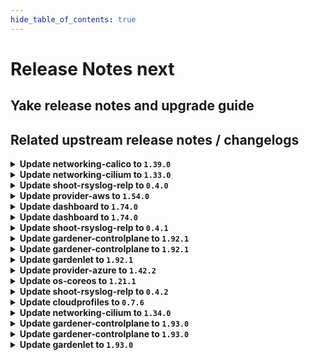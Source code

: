 ```yaml
---
hide_table_of_contents: true
---
```


# Release Notes next

## Yake release notes and upgrade guide

## Related upstream release notes / changelogs


<details>
<summary><b>Update networking-calico to <code>1.39.0</code></b></summary>

# [gardener/gardener-extension-networking-calico]

## ⚠️ Breaking Changes

- `[OPERATOR]` `networking-calico` no longer supports Shoots with Кubernetes version == 1.24. by @shafeeqes [#326]
## 🏃 Others

- `[OPERATOR]` Update calico to `v3.27.2`. by @gardener-ci-robot [#354]
- `[OPERATOR]` Set leader election namespace in calico admission deployment. by @DockToFuture [#335]
- `[OPERATOR]` Allow communication to runtime apiserver from admission deployment. by @DockToFuture [#336]

## Docker Images
- gardener-extension-admission-calico: `europe-docker.pkg.dev/gardener-project/releases/gardener/extensions/admission-calico:v1.39.0`
- gardener-extension-networking-calico: `europe-docker.pkg.dev/gardener-project/releases/gardener/extensions/networking-calico:v1.39.0`


</details>

<details>
<summary><b>Update networking-cilium to <code>1.33.0</code></b></summary>

# [gardener/gardener-extension-networking-cilium]

## ⚠️ Breaking Changes

- `[OPERATOR]` `networking-cilium` no longer supports Shoots with Кubernetes version == 1.24. by @shafeeqes [#233]
## 🏃 Others

- `[OPERATOR]` Update cilium to `v1.14.9` by @gardener-ci-robot [#259]
- `[OPERATOR]` Cilium configuration option `enable-l7-proxy` is now enabled per default. by @ScheererJ [#261]
- `[OPERATOR]` Fixed a validation error which occurs when deploying the `gardener-extension-admission-cilium` charts because of a missing `apiVersion` field in its `charts/gardener-extension-admission-cilium/charts/runtime/templates/serviceaccount.yaml` file. by @plkokanov [#241]
- `[OPERATOR]` Set leader election namespace in cilium admission deployment. by @DockToFuture [#243]

## Docker Images
- gardener-extension-admission-cilium: `europe-docker.pkg.dev/gardener-project/releases/gardener/extensions/admission-cilium:v1.33.0`
- gardener-extension-networking-cilium: `europe-docker.pkg.dev/gardener-project/releases/gardener/extensions/networking-cilium:v1.33.0`


</details>

<details>
<summary><b>Update shoot-rsyslog-relp to <code>0.4.0</code></b></summary>

# [gardener/gardener-extension-shoot-rsyslog-relp]

## ⚠️ Breaking Changes

- `[OPERATOR]` CA and server certificates for the admission component are managed automatically. Passing custom certificates via Helm values is not supported anymore. by @timuthy [#57]
- `[OPERATOR]` Change OCI Image Registry from GCR (`eu.gcr.io/gardener-project`) to Artifact-Registry (`europe-docker.pkg.dev/gardener-project/releases`). Users should update their references. by @ccwienk [#47]
- `[OPERATOR]` `extension-shoot-rsyslog-relp` no longer supports Shoots with Кubernetes version == 1.24. by @Kostov6 [#79]
## 📰 Noteworthy

- `[DEVELOPER]` The `charts/images.yaml` file was moved to `imagevector/images.yaml`. by @plkokanov [#66]
## 🐛 Bug Fixes

- `[OPERATOR]` Fixed an issue where the `extension-shoot-rsyslog-relp-configuration-cleaner` ManagedResource could block Shoot deletion if the `shoot-rsyslog-relp` was disabled before the Shoot deletion was triggered, and disabling the extension failed while trying to deploy the said ManagedResource and wait for it to become ready.  by @plkokanov [#80]
## 🏃 Others

- `[OPERATOR]` Bumped `github.com/gardener/gardener` to `v1.89.0.` by @plkokanov [#73]
- `[OPERATOR]` The extension now deploys the `rsyslog` configuration files by mutating the `OperatingSystemConfig` resource via a mutating webhook. Cleanup of the `rsyslog` configuration files is still handled by the `rsyslog-relp-configuration-cleaner` daemonset. by @plkokanov [#41]
- `[OPERATOR]` Bump github.com/gardener/gardener to 1.86.0. by @timuthy [#57]
- `[OPERATOR]` Fixed an issue where `rsyslog.service` would never get enabled if it was not already enabled by default. by @plkokanov [#58]
- `[OPERATOR]` The name of the `gardener-extension-shoot-rsyslog-relp-admission` chart is now correctly specified as `gardener-extension-shoot-rsysloog-relp-admission`. Previously it was `gardener-extension-shoot-rsyslog-relp`. This should not require anything to be done by operators when upgrading the chart. by @plkokanov [#39]
- `[OPERATOR]` The repository is now compliant with the [REUSE](https://reuse.software/) license format. by @plkokanov [#71]
- `[DEVELOPER]` The `vendor` directory was removed in favor of the `go mod cache`. by @timuthy [#57]
- `[DEVELOPER]` Bumped golang to `v1.22.0` by @plkokanov [#73]

## Docker Images
- gardener-extension-shoot-rsyslog-relp-admission: `europe-docker.pkg.dev/gardener-project/releases/gardener/extensions/shoot-rsyslog-relp-admission:v0.4.0`
- gardener-extension-shoot-rsyslog-relp: `europe-docker.pkg.dev/gardener-project/releases/gardener/extensions/shoot-rsyslog-relp:v0.4.0`


</details>

<details>
<summary><b>Update provider-aws to <code>1.54.0</code></b></summary>

# [gardener/gardener-extension-provider-aws]

## ⚠️ Breaking Changes

- `[OPERATOR]` `provider-aws` no longer supports Shoots with Кubernetes version == 1.24. by @shafeeqes [#849]
- `[USER]` [csi-snapshotter] Enable prevent-volume-mode-conversion feature flag by default. Volume mode change can still be triggered with the respective annotations. You can read more in the [KEP](https://github.com/kubernetes/enhancements/tree/master/keps/sig-storage/3141-prevent-volume-mode-conversion) by @AndreasBurger [#899]
## 🐛 Bug Fixes

- `[DEVELOPER]` `source-` prefix of `BackupEntry` name is being ignored when performing entry deletion by @Kostov6 [#892]
## 🏃 Others

- `[DEPENDENCY]` The following golang dependencies have been upgraded :  
  - `gardener/gardener`: `v1.87.0`->`v1.91.1`  
  - k8s.io/* : v0.28.3 -> v0.29.3  
  - sigs.k8s.io/controller-runtime: v0.16.3-> v0.17.2 by @shafeeqes [#901]
- `[OPERATOR]` The following images are updated:  
  - registry.k8s.io/provider-aws/cloud-controller-manager: v1.25.14 -> v1.25.15  
  - registry.k8s.io/provider-aws/cloud-controller-manager: v1.26.10 -> v1.26.11  
  - registry.k8s.io/provider-aws/cloud-controller-manager: v1.27.5 -> v1.27.6  
  - registry.k8s.io/provider-aws/cloud-controller-manager: v1.28.4 -> v1.28.5  
  - registry.k8s.io/provider-aws/cloud-controller-manager: v1.29.1 -> v1.29.2 by @ialidzhikov [#900]
- `[OPERATOR]` add os information as labels in machine class objects. by @tedteng [#894]
- `[OPERATOR]` NodeGroupAutoscalingOptions can now be specified per worker group via the worker through the field `worker.spec.pools.clusterAutoscaler` by @shafeeqes [#901]

## Docker Images
- gardener-extension-admission-aws: `europe-docker.pkg.dev/gardener-project/releases/gardener/extensions/admission-aws:v1.54.0`
- gardener-extension-provider-aws: `europe-docker.pkg.dev/gardener-project/releases/gardener/extensions/provider-aws:v1.54.0`


</details>

<details>
<summary><b>Update dashboard to <code>1.74.0</code></b></summary>

# [gardener/dashboard]

## ⚠️ Breaking Changes

- `[OPERATOR]` Changes have been made to two `gardener-dashboard` Helm chart values related to the ticket feature:  
  - The value previously at `Values.global.dashboard.frontendConfig.ticket.newTicketLabels` has been moved to `Values.global.dashboard.frontendConfig.ticket.newIssue.labels`.  
  - The value previously at `Values.global.dashboard.frontendConfig.ticket.issueDescriptionTemplate` has been moved to `Values.global.dashboard.frontendConfig.ticket.newIssue.body`. by @petersutter [#1775]
## ✨ New Features

- `[USER]` To enhance user experience and minimize premature notifications, we've implemented a new feature in the update notification system. Now, an update alert for Kubernetes and machine image versions will only be displayed if the current version is set to expire within the next 30 days. This adjustment ensures that users receive timely reminders without unnecessary warnings for versions expiring in the more distant future by @grolu [#1746]
- `[USER]` Route information is now included in the browser window title by @grolu [#1752]
- `[USER]` Added Fallback Solution for Non-SemVer Compatible Machine Image Versions: In previous versions, machine images from some vendors that did not adhere to Semantic Versioning (SemVer) standards were omitted from the user view in the dashboard. This was due to the Dashboard's strict adherence to SemVer for sorting and presenting image versions, resulting in non-compliant versions being filtered out. To address this, we now try to normalize those versions to make them SemVer compliant. If this is not possible, affected versions will still be filtered out. by @grolu [#1734]
- `[USER]` Several improvements to version and worker chips:  
  - Version & Worker Group Chips: Now, both show in a warning color if deprecated, offering a clear visual cue for items needing updates. The version chip also reveals detailed info, including classification and expiration, with a click.  
  - Cluster Management: Updating clusters is now streamlined under the actions menu on the cluster list page for easier access.  
  - Consistent UI: Version information now appears as a chip on cluster details, aligning with the display of worker chips for a unified look. by @grolu [#1758]
- `[OPERATOR]` GitHub issue forms are now supported when creating new tickets (GitHub issues) from the dashboard.  
  - Set `Values.global.dashboard.frontendConfig.ticket.newIssue.template` to specify the filename of the issue form template. For more information, refer to the [GitHub documentation](https://docs.github.com/en/communities/using-templates-to-encourage-useful-issues-and-pull-requests/configuring-issue-templates-for-your-repository#creating-issue-forms)  
  - To pre-fill template form elements, specify the `id` of the form element under `Values.global.dashboard.frontendConfig.ticket.newIssue`. For instance, if you have a form element with `id` `affectedCluster`, you can pre-fill it like this: `Values.global.dashboard.frontendConfig.ticket.newIssue.affectedCluster="${shootUrl}"`. The template variable `shootUrl` will be replaced during runtime with the actual dashboard link of the shoot cluster. by @petersutter [#1775]
## 🐛 Bug Fixes

- `[USER]` Fixed a bug that allowed to bypass the GDialog confirmation using <enter> by @grolu [#1751]
- `[USER]` Resolved Chrome Warnings and Enhanced Performance by Streamlining Font Formats for Material Design Icons: In our latest update, we've optimized the `@font-face` definition for Material Design Icons by removing the OpenType (.eot) and TrueType (.ttf) font formats. This adjustment significantly enhances the performance and reduces the bandwidth usage of our dashboard web application, ensuring a smoother and more efficient user experience. by @holgerkoser [#1731]
- `[USER]` Fixed an issue that caused quotas using numerical abbreviations (e.g., '1k') to not be displayed correctly in the Gardener Dashboard by @grolu [#1719]
## 🏃 Others

- `[USER]` The `gardenlogin` kubeconfig now only includes kube-apiserver addresses from `Shoot.status.advertisedAddresses`. This ensures compatibility with `gardener/gardener` version `v1.91.0` and later. by @petersutter [#1750]

## Docker Images
- dashboard: `europe-docker.pkg.dev/gardener-project/releases/gardener/dashboard:1.74.0`


</details>

<details>
<summary><b>Update dashboard to <code>1.74.0</code></b></summary>

# [gardener/dashboard]

## ⚠️ Breaking Changes

- `[OPERATOR]` Changes have been made to two `gardener-dashboard` Helm chart values related to the ticket feature:  
  - The value previously at `Values.global.dashboard.frontendConfig.ticket.newTicketLabels` has been moved to `Values.global.dashboard.frontendConfig.ticket.newIssue.labels`.  
  - The value previously at `Values.global.dashboard.frontendConfig.ticket.issueDescriptionTemplate` has been moved to `Values.global.dashboard.frontendConfig.ticket.newIssue.body`. by @petersutter [#1775]
## ✨ New Features

- `[USER]` To enhance user experience and minimize premature notifications, we've implemented a new feature in the update notification system. Now, an update alert for Kubernetes and machine image versions will only be displayed if the current version is set to expire within the next 30 days. This adjustment ensures that users receive timely reminders without unnecessary warnings for versions expiring in the more distant future by @grolu [#1746]
- `[USER]` Route information is now included in the browser window title by @grolu [#1752]
- `[USER]` Added Fallback Solution for Non-SemVer Compatible Machine Image Versions: In previous versions, machine images from some vendors that did not adhere to Semantic Versioning (SemVer) standards were omitted from the user view in the dashboard. This was due to the Dashboard's strict adherence to SemVer for sorting and presenting image versions, resulting in non-compliant versions being filtered out. To address this, we now try to normalize those versions to make them SemVer compliant. If this is not possible, affected versions will still be filtered out. by @grolu [#1734]
- `[USER]` Several improvements to version and worker chips:  
  - Version & Worker Group Chips: Now, both show in a warning color if deprecated, offering a clear visual cue for items needing updates. The version chip also reveals detailed info, including classification and expiration, with a click.  
  - Cluster Management: Updating clusters is now streamlined under the actions menu on the cluster list page for easier access.  
  - Consistent UI: Version information now appears as a chip on cluster details, aligning with the display of worker chips for a unified look. by @grolu [#1758]
- `[OPERATOR]` GitHub issue forms are now supported when creating new tickets (GitHub issues) from the dashboard.  
  - Set `Values.global.dashboard.frontendConfig.ticket.newIssue.template` to specify the filename of the issue form template. For more information, refer to the [GitHub documentation](https://docs.github.com/en/communities/using-templates-to-encourage-useful-issues-and-pull-requests/configuring-issue-templates-for-your-repository#creating-issue-forms)  
  - To pre-fill template form elements, specify the `id` of the form element under `Values.global.dashboard.frontendConfig.ticket.newIssue`. For instance, if you have a form element with `id` `affectedCluster`, you can pre-fill it like this: `Values.global.dashboard.frontendConfig.ticket.newIssue.affectedCluster="${shootUrl}"`. The template variable `shootUrl` will be replaced during runtime with the actual dashboard link of the shoot cluster. by @petersutter [#1775]
## 🐛 Bug Fixes

- `[USER]` Fixed a bug that allowed to bypass the GDialog confirmation using <enter> by @grolu [#1751]
- `[USER]` Resolved Chrome Warnings and Enhanced Performance by Streamlining Font Formats for Material Design Icons: In our latest update, we've optimized the `@font-face` definition for Material Design Icons by removing the OpenType (.eot) and TrueType (.ttf) font formats. This adjustment significantly enhances the performance and reduces the bandwidth usage of our dashboard web application, ensuring a smoother and more efficient user experience. by @holgerkoser [#1731]
- `[USER]` Fixed an issue that caused quotas using numerical abbreviations (e.g., '1k') to not be displayed correctly in the Gardener Dashboard by @grolu [#1719]
## 🏃 Others

- `[USER]` The `gardenlogin` kubeconfig now only includes kube-apiserver addresses from `Shoot.status.advertisedAddresses`. This ensures compatibility with `gardener/gardener` version `v1.91.0` and later. by @petersutter [#1750]

## Docker Images
- dashboard: `europe-docker.pkg.dev/gardener-project/releases/gardener/dashboard:1.74.0`


</details>

<details>
<summary><b>Update shoot-rsyslog-relp to <code>0.4.1</code></b></summary>

# [gardener/gardener-extension-shoot-rsyslog-relp]

## 🏃 Others

- `[OPERATOR]` The `ConfigMap` deployed for the monitoring configuration of the `shoot-rsyslog-relp` extension  in `Shoot` control planes is no longer `immutable`. This fixes an issue that could cause `prometheus-0` pods to get stuck in `CrashLoopBackOff`. by @plkokanov [#91]

## Docker Images
- gardener-extension-shoot-rsyslog-relp-admission: `europe-docker.pkg.dev/gardener-project/releases/gardener/extensions/shoot-rsyslog-relp-admission:v0.4.1`
- gardener-extension-shoot-rsyslog-relp: `europe-docker.pkg.dev/gardener-project/releases/gardener/extensions/shoot-rsyslog-relp:v0.4.1`


</details>

<details>
<summary><b>Update gardener-controlplane to <code>1.92.1</code></b></summary>

# [gardener/gardener]

## 🐛 Bug Fixes

- `[OPERATOR]` A bug has been fixed which caused `gardenlet` to try deploying `gardener-node-agent` with a wrong image tag. by @rfranzke [#9582]

## Docker Images
- admission-controller: `europe-docker.pkg.dev/gardener-project/releases/gardener/admission-controller:v1.92.1`
- apiserver: `europe-docker.pkg.dev/gardener-project/releases/gardener/apiserver:v1.92.1`
- controller-manager: `europe-docker.pkg.dev/gardener-project/releases/gardener/controller-manager:v1.92.1`
- gardenlet: `europe-docker.pkg.dev/gardener-project/releases/gardener/gardenlet:v1.92.1`
- node-agent: `europe-docker.pkg.dev/gardener-project/releases/gardener/node-agent:v1.92.1`
- operator: `europe-docker.pkg.dev/gardener-project/releases/gardener/operator:v1.92.1`
- resource-manager: `europe-docker.pkg.dev/gardener-project/releases/gardener/resource-manager:v1.92.1`
- scheduler: `europe-docker.pkg.dev/gardener-project/releases/gardener/scheduler:v1.92.1`


</details>

<details>
<summary><b>Update gardener-controlplane to <code>1.92.1</code></b></summary>

# [gardener/gardener]

## 🐛 Bug Fixes

- `[OPERATOR]` A bug has been fixed which caused `gardenlet` to try deploying `gardener-node-agent` with a wrong image tag. by @rfranzke [#9582]

## Docker Images
- admission-controller: `europe-docker.pkg.dev/gardener-project/releases/gardener/admission-controller:v1.92.1`
- apiserver: `europe-docker.pkg.dev/gardener-project/releases/gardener/apiserver:v1.92.1`
- controller-manager: `europe-docker.pkg.dev/gardener-project/releases/gardener/controller-manager:v1.92.1`
- gardenlet: `europe-docker.pkg.dev/gardener-project/releases/gardener/gardenlet:v1.92.1`
- node-agent: `europe-docker.pkg.dev/gardener-project/releases/gardener/node-agent:v1.92.1`
- operator: `europe-docker.pkg.dev/gardener-project/releases/gardener/operator:v1.92.1`
- resource-manager: `europe-docker.pkg.dev/gardener-project/releases/gardener/resource-manager:v1.92.1`
- scheduler: `europe-docker.pkg.dev/gardener-project/releases/gardener/scheduler:v1.92.1`


</details>

<details>
<summary><b>Update gardenlet to <code>1.92.1</code></b></summary>

# [gardener/gardener]

## 🐛 Bug Fixes

- `[OPERATOR]` A bug has been fixed which caused `gardenlet` to try deploying `gardener-node-agent` with a wrong image tag. by @rfranzke [#9582]

## Docker Images
- admission-controller: `europe-docker.pkg.dev/gardener-project/releases/gardener/admission-controller:v1.92.1`
- apiserver: `europe-docker.pkg.dev/gardener-project/releases/gardener/apiserver:v1.92.1`
- controller-manager: `europe-docker.pkg.dev/gardener-project/releases/gardener/controller-manager:v1.92.1`
- gardenlet: `europe-docker.pkg.dev/gardener-project/releases/gardener/gardenlet:v1.92.1`
- node-agent: `europe-docker.pkg.dev/gardener-project/releases/gardener/node-agent:v1.92.1`
- operator: `europe-docker.pkg.dev/gardener-project/releases/gardener/operator:v1.92.1`
- resource-manager: `europe-docker.pkg.dev/gardener-project/releases/gardener/resource-manager:v1.92.1`
- scheduler: `europe-docker.pkg.dev/gardener-project/releases/gardener/scheduler:v1.92.1`


</details>

<details>
<summary><b>Update provider-azure to <code>1.42.2</code></b></summary>

# [gardener/machine-controller-manager-provider-azure]

## 🏃 Others

- `[USER]` Bugfix:- During VM deletion, the cascade delete option is set only for the resources part of VM creation.  by @rishabh-11 [gardener/machine-controller-manager-provider-azure#143]

## Docker Images
- gardener-extension-admission-azure: `europe-docker.pkg.dev/gardener-project/releases/gardener/extensions/admission-azure:v1.42.2`
- gardener-extension-provider-azure: `europe-docker.pkg.dev/gardener-project/releases/gardener/extensions/provider-azure:v1.42.2`


</details>

<details>
<summary><b>Update os-coreos to <code>1.21.1</code></b></summary>

# [gardener/gardener-extension-os-coreos]

## 🐛 Bug Fixes

- `[OPERATOR]` Skipping filecontent collection for files with imageRef in OperatingSystemConfigs to prevent a panic. by @nitrocb [#103]

## Docker Images
- gardener-extension-os-coreos: `europe-docker.pkg.dev/gardener-project/releases/extensions/os-coreos:v1.21.1`


</details>

<details>
<summary><b>Update shoot-rsyslog-relp to <code>0.4.2</code></b></summary>

# [gardener/gardener-extension-shoot-rsyslog-relp]

## 🏃 Others

- `[OPERATOR]` The reconciliation of the `shoot-rsyslog-relp` extension no longer waits for the `extension-shoot-rsyslog-relp-shoot` `MangedResource` to be deleted during reconciliations, if the `Shoot` cluster is hibernated. The wait will still be executed when the `Shoot` is woken up to ensure that the resources deployed in the `Shoot` are removed. by @plkokanov [#93]

## Docker Images
- gardener-extension-shoot-rsyslog-relp-admission: `europe-docker.pkg.dev/gardener-project/releases/gardener/extensions/shoot-rsyslog-relp-admission:v0.4.2`
- gardener-extension-shoot-rsyslog-relp: `europe-docker.pkg.dev/gardener-project/releases/gardener/extensions/shoot-rsyslog-relp:v0.4.2`


</details>

<details>
<summary><b>Update cloudprofiles to <code>0.7.6</code></b></summary>

**Full Changelog**: https://github.com/gardener-community/cloudprofiles/compare/0.7.5...0.7.6

</details>

<details>
<summary><b>Update networking-cilium to <code>1.34.0</code></b></summary>

# [gardener/gardener-extension-networking-cilium]

## 🏃 Others

- `[OPERATOR]` Update cilium to `v1.15.3`. by @DockToFuture [#282]

## Docker Images
- gardener-extension-admission-cilium: `europe-docker.pkg.dev/gardener-project/releases/gardener/extensions/admission-cilium:v1.34.0`
- gardener-extension-networking-cilium: `europe-docker.pkg.dev/gardener-project/releases/gardener/extensions/networking-cilium:v1.34.0`


</details>

<details>
<summary><b>Update gardener-controlplane to <code>1.93.0</code></b></summary>

# [gardener/gardener]

## 📰 Noteworthy

- `[OPERATOR]` Set `kube-apiserver` `maxReplicas=3` for all Shoots that are not annotated with `alpha.control-plane.scaling.shoot.gardener.cloud/scale-down-disabled=true`. by @voelzmo [#9605]
## ✨ New Features

- `[OPERATOR]` `gardener-operator` now deploys two Prometheus replicas into the `garden` namespace. Read more about it [here](https://github.com/gardener/gardener/blob/master/docs/concepts/operator.md#observability). by @rfranzke [#9543]
- `[OPERATOR]` A new gardenlet feature gate called `ShootManagedIssuer` was introduced. This feature gate guards the functionality described in [GEP-24](https://github.com/gardener/gardener/blob/master/docs/proposals/24-shoot-oidc-issuer.md) until all of the components mentioned in the enhancement proposal are implemented by Gardener. by @dimityrmirchev [#9489]
- `[OPERATOR]` A new admission plugin `ShootResourceReservation` has been added to `gardener-apiserver`. It supports calculating resource reservations (memory/CPU/PID) for the `kubelet.kubeReserved` fields in `Shoot`s based on the available resources of a machine type. This only applies when `typeDependentReservations` is set to `true`. Otherwise, the old static values remain to be used.  by @MichaelEischer [#9449]
- `[OPERATOR]` Support for proxy protocol is added to the istio ingress gateway to preserve the client source IP addresses. by @DockToFuture [#9526]
## 🐛 Bug Fixes

- `[OPERATOR]` Fix kube-apiserver advertise address for ipv6 local setup. by @axel7born [#9555]
- `[OPERATOR]` When vali is disabled in the `GardenletConfiguration` its fluentbit `ClusterOutputs` are no longer deployed. by @maboehm [#9525]
- `[OPERATOR]` Istio-ingress gateway dashboard now shows the correct sent tcp traffic metric and the correct memory usage. by @ScheererJ [#9596]
- `[OPERATOR]` A bug in `gardener-node-agent` which prevented copying files between different block devices has been fixed. by @oliver-goetz [#9614]
- `[USER]` A bug which mounted the kubelet data volume to `/var/lib` instead of `/var/lib/kubelet` when `kubeletDataVolumeName` was set has been fixed. by @oliver-goetz [#9614]
## 🏃 Others

- `[OPERATOR]` The `vpn-seed-server` now has better minimum memory settings so that less auto-scaling should occur. by @ScheererJ [#9590]
- `[OPERATOR]` Resource utilization metrics for the kube-apiserver container are now federated in the runtime/prometheus. by @ialidzhikov [#9581]
- `[OPERATOR]` K8s dashboard tests are classified as `beta`. by @hendrikKahl [#9567]
- `[OPERATOR]` Update Istio to v1.21.1 by @axel7born [#9560]

## Docker Images
- admission-controller: `europe-docker.pkg.dev/gardener-project/releases/gardener/admission-controller:v1.93.0`
- apiserver: `europe-docker.pkg.dev/gardener-project/releases/gardener/apiserver:v1.93.0`
- controller-manager: `europe-docker.pkg.dev/gardener-project/releases/gardener/controller-manager:v1.93.0`
- gardenlet: `europe-docker.pkg.dev/gardener-project/releases/gardener/gardenlet:v1.93.0`
- node-agent: `europe-docker.pkg.dev/gardener-project/releases/gardener/node-agent:v1.93.0`
- operator: `europe-docker.pkg.dev/gardener-project/releases/gardener/operator:v1.93.0`
- resource-manager: `europe-docker.pkg.dev/gardener-project/releases/gardener/resource-manager:v1.93.0`
- scheduler: `europe-docker.pkg.dev/gardener-project/releases/gardener/scheduler:v1.93.0`


</details>

<details>
<summary><b>Update gardener-controlplane to <code>1.93.0</code></b></summary>

# [gardener/gardener]

## 📰 Noteworthy

- `[OPERATOR]` Set `kube-apiserver` `maxReplicas=3` for all Shoots that are not annotated with `alpha.control-plane.scaling.shoot.gardener.cloud/scale-down-disabled=true`. by @voelzmo [#9605]
## ✨ New Features

- `[OPERATOR]` `gardener-operator` now deploys two Prometheus replicas into the `garden` namespace. Read more about it [here](https://github.com/gardener/gardener/blob/master/docs/concepts/operator.md#observability). by @rfranzke [#9543]
- `[OPERATOR]` A new gardenlet feature gate called `ShootManagedIssuer` was introduced. This feature gate guards the functionality described in [GEP-24](https://github.com/gardener/gardener/blob/master/docs/proposals/24-shoot-oidc-issuer.md) until all of the components mentioned in the enhancement proposal are implemented by Gardener. by @dimityrmirchev [#9489]
- `[OPERATOR]` A new admission plugin `ShootResourceReservation` has been added to `gardener-apiserver`. It supports calculating resource reservations (memory/CPU/PID) for the `kubelet.kubeReserved` fields in `Shoot`s based on the available resources of a machine type. This only applies when `typeDependentReservations` is set to `true`. Otherwise, the old static values remain to be used.  by @MichaelEischer [#9449]
- `[OPERATOR]` Support for proxy protocol is added to the istio ingress gateway to preserve the client source IP addresses. by @DockToFuture [#9526]
## 🐛 Bug Fixes

- `[OPERATOR]` Fix kube-apiserver advertise address for ipv6 local setup. by @axel7born [#9555]
- `[OPERATOR]` When vali is disabled in the `GardenletConfiguration` its fluentbit `ClusterOutputs` are no longer deployed. by @maboehm [#9525]
- `[OPERATOR]` Istio-ingress gateway dashboard now shows the correct sent tcp traffic metric and the correct memory usage. by @ScheererJ [#9596]
- `[OPERATOR]` A bug in `gardener-node-agent` which prevented copying files between different block devices has been fixed. by @oliver-goetz [#9614]
- `[USER]` A bug which mounted the kubelet data volume to `/var/lib` instead of `/var/lib/kubelet` when `kubeletDataVolumeName` was set has been fixed. by @oliver-goetz [#9614]
## 🏃 Others

- `[OPERATOR]` The `vpn-seed-server` now has better minimum memory settings so that less auto-scaling should occur. by @ScheererJ [#9590]
- `[OPERATOR]` Resource utilization metrics for the kube-apiserver container are now federated in the runtime/prometheus. by @ialidzhikov [#9581]
- `[OPERATOR]` K8s dashboard tests are classified as `beta`. by @hendrikKahl [#9567]
- `[OPERATOR]` Update Istio to v1.21.1 by @axel7born [#9560]

## Docker Images
- admission-controller: `europe-docker.pkg.dev/gardener-project/releases/gardener/admission-controller:v1.93.0`
- apiserver: `europe-docker.pkg.dev/gardener-project/releases/gardener/apiserver:v1.93.0`
- controller-manager: `europe-docker.pkg.dev/gardener-project/releases/gardener/controller-manager:v1.93.0`
- gardenlet: `europe-docker.pkg.dev/gardener-project/releases/gardener/gardenlet:v1.93.0`
- node-agent: `europe-docker.pkg.dev/gardener-project/releases/gardener/node-agent:v1.93.0`
- operator: `europe-docker.pkg.dev/gardener-project/releases/gardener/operator:v1.93.0`
- resource-manager: `europe-docker.pkg.dev/gardener-project/releases/gardener/resource-manager:v1.93.0`
- scheduler: `europe-docker.pkg.dev/gardener-project/releases/gardener/scheduler:v1.93.0`


</details>

<details>
<summary><b>Update gardenlet to <code>1.93.0</code></b></summary>

# [gardener/gardener]

## 📰 Noteworthy

- `[OPERATOR]` Set `kube-apiserver` `maxReplicas=3` for all Shoots that are not annotated with `alpha.control-plane.scaling.shoot.gardener.cloud/scale-down-disabled=true`. by @voelzmo [#9605]
## ✨ New Features

- `[OPERATOR]` `gardener-operator` now deploys two Prometheus replicas into the `garden` namespace. Read more about it [here](https://github.com/gardener/gardener/blob/master/docs/concepts/operator.md#observability). by @rfranzke [#9543]
- `[OPERATOR]` A new gardenlet feature gate called `ShootManagedIssuer` was introduced. This feature gate guards the functionality described in [GEP-24](https://github.com/gardener/gardener/blob/master/docs/proposals/24-shoot-oidc-issuer.md) until all of the components mentioned in the enhancement proposal are implemented by Gardener. by @dimityrmirchev [#9489]
- `[OPERATOR]` A new admission plugin `ShootResourceReservation` has been added to `gardener-apiserver`. It supports calculating resource reservations (memory/CPU/PID) for the `kubelet.kubeReserved` fields in `Shoot`s based on the available resources of a machine type. This only applies when `typeDependentReservations` is set to `true`. Otherwise, the old static values remain to be used.  by @MichaelEischer [#9449]
- `[OPERATOR]` Support for proxy protocol is added to the istio ingress gateway to preserve the client source IP addresses. by @DockToFuture [#9526]
## 🐛 Bug Fixes

- `[OPERATOR]` Fix kube-apiserver advertise address for ipv6 local setup. by @axel7born [#9555]
- `[OPERATOR]` When vali is disabled in the `GardenletConfiguration` its fluentbit `ClusterOutputs` are no longer deployed. by @maboehm [#9525]
- `[OPERATOR]` Istio-ingress gateway dashboard now shows the correct sent tcp traffic metric and the correct memory usage. by @ScheererJ [#9596]
- `[OPERATOR]` A bug in `gardener-node-agent` which prevented copying files between different block devices has been fixed. by @oliver-goetz [#9614]
- `[USER]` A bug which mounted the kubelet data volume to `/var/lib` instead of `/var/lib/kubelet` when `kubeletDataVolumeName` was set has been fixed. by @oliver-goetz [#9614]
## 🏃 Others

- `[OPERATOR]` The `vpn-seed-server` now has better minimum memory settings so that less auto-scaling should occur. by @ScheererJ [#9590]
- `[OPERATOR]` Resource utilization metrics for the kube-apiserver container are now federated in the runtime/prometheus. by @ialidzhikov [#9581]
- `[OPERATOR]` K8s dashboard tests are classified as `beta`. by @hendrikKahl [#9567]
- `[OPERATOR]` Update Istio to v1.21.1 by @axel7born [#9560]

## Docker Images
- admission-controller: `europe-docker.pkg.dev/gardener-project/releases/gardener/admission-controller:v1.93.0`
- apiserver: `europe-docker.pkg.dev/gardener-project/releases/gardener/apiserver:v1.93.0`
- controller-manager: `europe-docker.pkg.dev/gardener-project/releases/gardener/controller-manager:v1.93.0`
- gardenlet: `europe-docker.pkg.dev/gardener-project/releases/gardener/gardenlet:v1.93.0`
- node-agent: `europe-docker.pkg.dev/gardener-project/releases/gardener/node-agent:v1.93.0`
- operator: `europe-docker.pkg.dev/gardener-project/releases/gardener/operator:v1.93.0`
- resource-manager: `europe-docker.pkg.dev/gardener-project/releases/gardener/resource-manager:v1.93.0`
- scheduler: `europe-docker.pkg.dev/gardener-project/releases/gardener/scheduler:v1.93.0`


</details>
